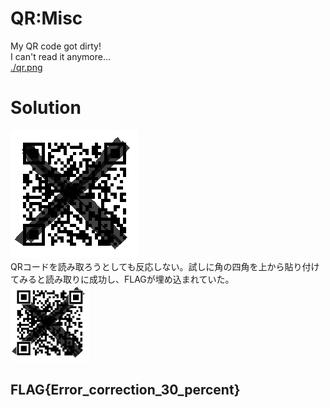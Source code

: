 # QR:Misc  
My QR code got dirty!  
I can't read it anymore...  
[./qr.png](https://github.com/tanplustan/i3CTF_2024/blob/main/QR/qr.png)

# Solution
![[qr.png](./qr.png)](https://github.com/tanplustan/i3CTF_2024/blob/main/QR/qr.png)  
QRコードを読み取ろうとしても反応しない。試しに角の四角を上から貼り付けてみると読み取りに成功し、FLAGが埋め込まれていた。  
<img src="https://github.com/tanplustan/i3CTF_2024/blob/main/QR/qr_fixed.png" width="25%">

## FLAG{Error_correction_30_percent}
